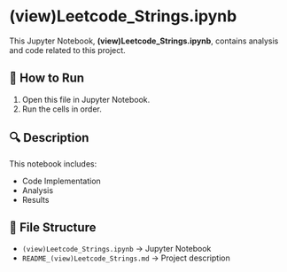 # (view)Leetcode_Strings.ipynb

This Jupyter Notebook, **(view)Leetcode_Strings.ipynb**, contains analysis and code related to this project.

## 📌 How to Run
1. Open this file in Jupyter Notebook.
2. Run the cells in order.

## 🔍 Description
This notebook includes:
- Code Implementation
- Analysis
- Results

## 📂 File Structure
- `(view)Leetcode_Strings.ipynb` → Jupyter Notebook
- `README_(view)Leetcode_Strings.md` → Project description

